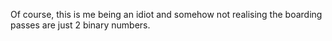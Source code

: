 Of course, this is me being an idiot and somehow not realising the boarding passes are just 2 binary numbers.
